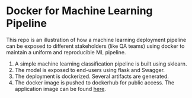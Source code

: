 # Docker for Machine Learning Pipeline
This repo is an illustration of how a machine learning deployment pipeline can be exposed to different stakeholders (like QA teams) using docker to maintain a uniform and reproducible ML pipeline.<br>
1. A simple machine learning classification pipeline is built using sklearn.
2. The model is exposed to end-users using flask and Swagger.
3. The deployment is dockerized. Several artifacts are generated.
4. The docker image is pushed to dockerhub for public access. The application image can be found [here](https://hub.docker.com/repository/docker/aashish98432/ml_app).
